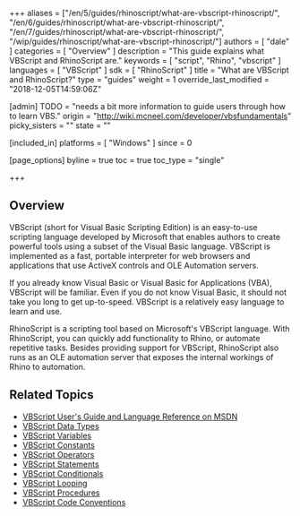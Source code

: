 +++
aliases = ["/en/5/guides/rhinoscript/what-are-vbscript-rhinoscript/", "/en/6/guides/rhinoscript/what-are-vbscript-rhinoscript/", "/en/7/guides/rhinoscript/what-are-vbscript-rhinoscript/", "/wip/guides/rhinoscript/what-are-vbscript-rhinoscript/"]
authors = [ "dale" ]
categories = [ "Overview" ]
description = "This guide explains what VBScript and RhinoScript are."
keywords = [ "script", "Rhino", "vbscript" ]
languages = [ "VBScript" ]
sdk = [ "RhinoScript" ]
title = "What are VBScript and RhinoScript?"
type = "guides"
weight = 1
override_last_modified = "2018-12-05T14:59:06Z"

[admin]
TODO = "needs a bit more information to guide users through how to learn VBS."
origin = "http://wiki.mcneel.com/developer/vbsfundamentals"
picky_sisters = ""
state = ""

[included_in]
platforms = [ "Windows" ]
since = 0

[page_options]
byline = true
toc = true
toc_type = "single"

+++

 
## Overview

VBScript (short for Visual Basic Scripting Edition) is an easy-to-use scripting language developed by Microsoft that enables authors to create powerful tools using a subset of the Visual Basic language. VBScript is implemented as a fast, portable interpreter for web browsers and applications that use ActiveX controls and OLE Automation servers.

If you already know Visual Basic or Visual Basic for Applications (VBA), VBScript will be familiar. Even if you do not know Visual Basic, it should not take you long to get up-to-speed. VBScript is a relatively easy language to learn and use.

RhinoScript is a scripting tool based on Microsoft's VBScript language. With RhinoScript, you can quickly add functionality to Rhino, or automate repetitive tasks.  Besides providing support for VBScript, RhinoScript also runs as an OLE automation server that exposes the internal workings of Rhino to automation.

## Related Topics

- [VBScript User's Guide and Language Reference on MSDN](http://msdn.microsoft.com/en-us/library/t0aew7h6(VS.85).aspx)
- [VBScript Data Types](/guides/rhinoscript/vbscript-datatypes)
- [VBScript Variables](/guides/rhinoscript/vbscript-variables)
- [VBScript Constants](/guides/rhinoscript/vbscript-constants)
- [VBScript Operators](/guides/rhinoscript/vbscript-operators)
- [VBScript Statements](/guides/rhinoscript/vbscript-statements)
- [VBScript Conditionals](/guides/rhinoscript/vbscript-conditionals)
- [VBScript Looping](/guides/rhinoscript/vbscript-looping)
- [VBScript Procedures](/guides/rhinoscript/vbscript-procedures)
- [VBScript Code Conventions](/guides/rhinoscript/vbscript-code-conventions)

